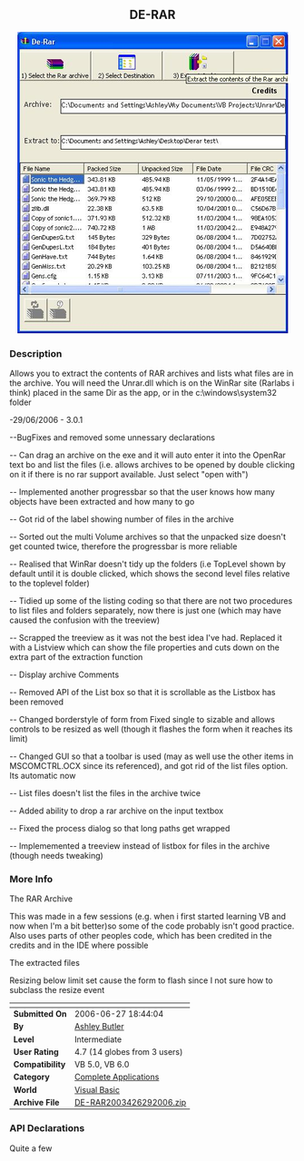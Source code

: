 ﻿<div align="center">

## DE\-RAR

<img src="PIC20066271446484249.JPG">
</div>

### Description

Allows you to extract the contents of RAR archives and lists what files are in the archive. You will need the Unrar.dll which is on the WinRar site (Rarlabs i think) placed in the same Dir as the app, or in the c:\windows\system32 folder

-29/06/2006 - 3.0.1

--BugFixes and removed some unnessary declarations

-- Can drag an archive on the exe and it will auto enter it into the OpenRar text bo and list the files (i.e. allows archives to be opened by double clicking on it if there is no rar support available. Just select "open with")

-- Implemented another progressbar so that the user knows how many objects have been extracted and how many to go

-- Got rid of the label showing number of files in the archive

-- Sorted out the multi Volume archives so that the unpacked size doesn't get counted twice, therefore the progressbar is more reliable

-- Realised that WinRar doesn't tidy up the folders (i.e TopLevel shown by default until it is double clicked, which shows the second level files relative to the toplevel folder)

-- Tidied up some of the listing coding so that there are not two procedures to list files and folders separately, now there is just one (which may have caused the confusion with the treeview)

-- Scrapped the treeview as it was not the best idea I've had. Replaced it with a Listview which can show the file properties and cuts down on the extra part of the extraction function

-- Display archive Comments

-- Removed API of the List box so that it is scrollable as the Listbox has been removed

-- Changed borderstyle of form from Fixed single to sizable and allows controls to be resized as well (though it flashes the form when it reaches its limit)

-- Changed GUI so that a toolbar is used (may as well use the other items in MSCOMCTRL.OCX since its referenced), and got rid of the list files option. Its automatic now

-- List files doesn't list the files in the archive twice

-- Added ability to drop a rar archive on the input textbox

-- Fixed the process dialog so that long paths get wrapped

-- Implememented a treeview instead of listbox for files in the archive (though needs tweaking)
 
### More Info
 
The RAR Archive

This was made in a few sessions (e.g. when i first started learning VB and now when I'm a bit better)so some of the code probably isn't good practice. Also uses parts of other peoples code, which has been credited in the credits and in the IDE where possible

The extracted files

Resizing below limit set cause the form to flash since I not sure how to subclass the resize event


<span>             |<span>
---                |---
**Submitted On**   |2006-06-27 18:44:04
**By**             |[Ashley Butler](https://github.com/Planet-Source-Code/PSCIndex/blob/master/ByAuthor/ashley-butler.md)
**Level**          |Intermediate
**User Rating**    |4.7 (14 globes from 3 users)
**Compatibility**  |VB 5\.0, VB 6\.0
**Category**       |[Complete Applications](https://github.com/Planet-Source-Code/PSCIndex/blob/master/ByCategory/complete-applications__1-27.md)
**World**          |[Visual Basic](https://github.com/Planet-Source-Code/PSCIndex/blob/master/ByWorld/visual-basic.md)
**Archive File**   |[DE\-RAR2003426292006\.zip](https://github.com/Planet-Source-Code/ashley-butler-de-rar__1-65003/archive/master.zip)

### API Declarations

Quite a few





